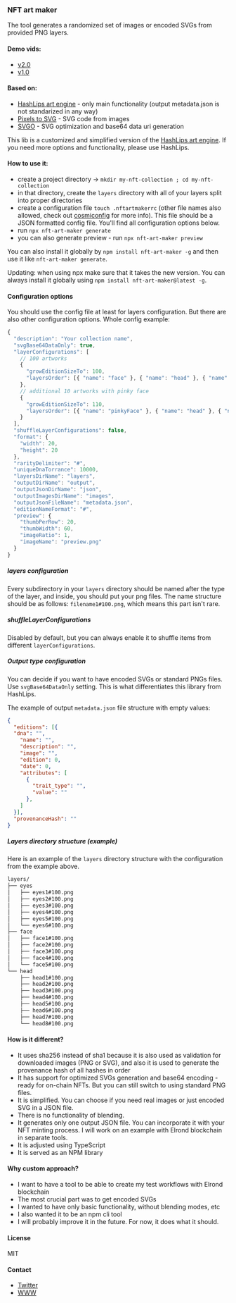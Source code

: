 ### NFT art maker

The tool generates a randomized set of images or encoded SVGs from provided PNG layers.

#### Demo vids:
- [v2.0](https://youtu.be/A_Qw9SLVT6M)
- [v1.0](https://youtu.be/uU10k6q79P8)

#### Based on:
- [HashLips art engine](https://github.com/HashLips/hashlips_art_engine) - only main functionality (output metadata.json is not standarized in any way)
- [Pixels to SVG](https://codepen.io/shshaw/pen/XbxvNj) - SVG code from images
- [SVGO](https://github.com/svg/svgo) - SVG optimization and base64 data uri generation

This lib is a customized and simplified version of the [HashLips art engine](https://github.com/HashLips/hashlips_art_engine). If you need more options and functionality, please use HashLips.

#### How to use it:
- create a project directory -> `mkdir my-nft-collection ; cd my-nft-collection`
- in that directory, create the `layers` directory with all of your layers split into proper directories
- create a configuration file `touch .nftartmakerrc` (other file names also allowed, check out [cosmiconfig](https://github.com/davidtheclark/cosmiconfig) for more info). This file should be a JSON formatted config file. You'll find all configuration options below.
- run `npx nft-art-maker generate`
- you can also generate preview - run `npx nft-art-maker preview`

You can also install it globally by `npm install nft-art-maker -g` and then use it like `nft-art-maker generate`.

Updating: when using npx make sure that it takes the new version. You can always install it globally using `npm install nft-art-maker@latest -g`.

#### Configuration options

You should use the config file at least for layers configuration. But there are also other configuration options. Whole config example: 

```javascript
{
  "description": "Your collection name",
  "svgBase64DataOnly": true,
  "layerConfigurations": [
    // 100 artworks
    {
      "growEditionSizeTo": 100,
      "layersOrder": [{ "name": "face" }, { "name": "head" }, { "name": "eyes" }]
    },
    // additional 10 artworks with pinky face
    {
      "growEditionSizeTo": 110,
      "layersOrder": [{ "name": "pinkyFace" }, { "name": "head" }, { "name": "eyes" }]
    }
  ],
  "shuffleLayerConfigurations": false,
  "format": {
    "width": 20,
    "height": 20
  },
  "rarityDelimiter": "#",
  "uniqueDnaTorrance": 10000,
  "layersDirName": "layers",
  "outputDirName": "output",
  "outputJsonDirName": "json",
  "outputImagesDirName": "images",
  "outputJsonFileName": "metadata.json",
  "editionNameFormat": "#",
  "preview": {
    "thumbPerRow": 20,
    "thumbWidth": 60,
    "imageRatio": 1,
    "imageName": "preview.png"
  }
}
```

##### layers configuration

Every subdirectory in your `layers` directory should be named after the type of the layer, and inside, you should put your png files. The name structure should be as follows: `filename1#100.png`, which means this part isn't rare.

##### shuffleLayerConfigurations

Disabled by default, but you can always enable it to shuffle items from different `layerConfigurations`.

##### Output type configuration

You can decide if you want to have encoded SVGs or standard PNGs files. Use `svgBase64DataOnly` setting. This is what differentiates this library from HashLips.

The example of output `metadata.json` file structure with empty values:

```json
{
  "editions": [{
  "dna": "",
    "name": "",
    "description": "",
    "image": "",
    "edition": 0,
    "date": 0,
    "attributes": [
      {
        "trait_type": "",
        "value": ""
      },
    ]
  }],
  "provenanceHash": ""
}
```

##### Layers directory structure (example)

Here is an example of the `layers` directory structure with the configuration from the example above.

```bash
layers/
├── eyes
│   ├── eyes1#100.png
│   ├── eyes2#100.png
│   ├── eyes3#100.png
│   ├── eyes4#100.png
│   ├── eyes5#100.png
│   └── eyes6#100.png
├── face
│   ├── face1#100.png
│   ├── face2#100.png
│   ├── face3#100.png
│   ├── face4#100.png
│   └── face5#100.png
└── head
    ├── head1#100.png
    ├── head2#100.png
    ├── head3#100.png
    ├── head4#100.png
    ├── head5#100.png
    ├── head6#100.png
    ├── head7#100.png
    └── head8#100.png
```

#### How is it different?
- It uses sha256 instead of sha1 because it is also used as validation for downloaded images (PNG or SVG), and also it is used to generate the provenance hash of all hashes in order
- It has support for optimized SVGs generation and base64 encoding - ready for on-chain NFTs. But you can still switch to using standard PNG files.
- It is simplified. You can choose if you need real images or just encoded SVG in a JSON file.
- There is no functionality of blending.
- It generates only one output JSON file. You can incorporate it with your NFT minting process. I will work on an example with Elrond blockchain in separate tools.
- It is adjusted using TypeScript
- It is served as an NPM library

#### Why custom approach?
- I want to have a tool to be able to create my test workflows with Elrond blockchain
- The most crucial part was to get encoded SVGs
- I wanted to have only basic functionality, without blending modes, etc
- I also wanted it to be an npm cli tool
- I will probably improve it in the future. For now, it does what it should.

#### License

MIT

#### Contact

- [Twitter](https://twitter.com/JulianCwirko)
- [WWW](https://www.julian.io)
